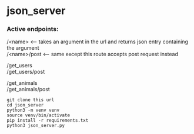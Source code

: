 # json_server <br>

<h3>Active endpoints:</h3>
/&lt;name&gt;     <-- takes an argument in the url and returns json entry containing the argument <br>
/&lt;name&gt;/post    <-- same except this route accepts post request instead <br>
                 
/get_users <br>
/get_users/post <br>
                 
/get_animals <br>
/get_animals/post <br>

```
git clone this url
cd json_server
python3 -m venv venv
source venv/bin/activate
pip install -r requirements.txt
python3 json_server.py
```

